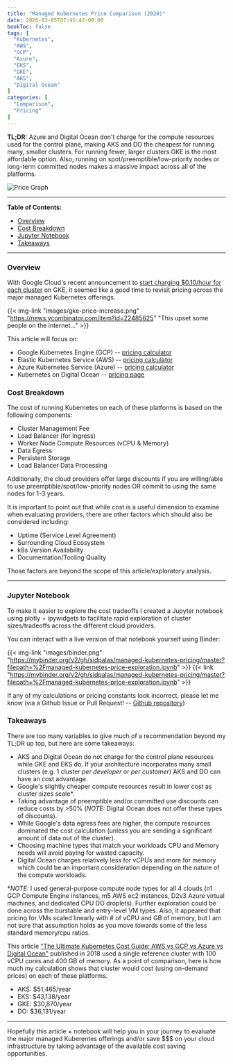 ```yaml
---
title: "Managed Kubernetes Price Comparison (2020)"
date: 2020-03-05T07:45:43-08:00
bookToc: false
tags: [
  "Kubernetes",
  "AWS",
  "GCP",
  "Azure",
  "EKS",
  "GKE",
  "AKS",
  "Digital Ocean"
]
categories: [
  "Comparison",
  "Pricing"
]
---
```


**TL;DR:** Azure and Digital Ocean don't charge for the compute resources used for the control plane, making AKS and DO the cheapest for running many, smaller clusters. For running fewer, larger clusters GKE is the most affordable option. Also, running on spot/preemptible/low-priority nodes or long-term committed nodes makes a massive impact across all of the platforms.

![Price Graph](/static/images/k8s-price-graph-2.png)

<!--more--> 

--- 

**Table of Contents:**

- [Overview](#overview)
- [Cost Breakdown](#cost-breakdown)
- [Jupyter Notebook](#jupyter-notebook)
- [Takeaways](#takeaways)

---

### Overview

With Google Cloud's recent announcement to [start charging $0.10/hour for each cluster](https://news.ycombinator.com/item?id=22485625) on GKE, it seemed like a good time to revisit pricing across the major managed Kubernetes offerings.

{{< img-link "images/gke-price-increase.png" "https://news.ycombinator.com/item?id=22485625" "This upset some people on the internet..." >}}

This article will focus on: 
- Google Kubernetes Engine (GCP) -- [pricing calculator](https://cloud.google.com/products/calculator)
- Elastic Kubernetes Service (AWS) -- [pricing calculator](https://calculator.s3.amazonaws.com/index.html)
- Azure Kubernetes Service (Azure) -- [pricing calculator](https://azure.microsoft.com/en-us/pricing/calculator/)
- Kubernetes on Digital Ocean -- [pricing page](https://www.digitalocean.com/pricing/)

### Cost Breakdown

The cost of running Kubernetes on each of these platforms is based on the following components:

- Cluster Management Fee
- Load Balancer (for Ingress)
- Worker Node Compute Resources (vCPU & Memory)
- Data Egress
- Persistent Storage
- Load Balancer Data Processing
  
Additionally, the cloud providers offer large discounts if you are willing/able to use preemptible/spot/low-priority nodes OR commit to using the same nodes for 1-3 years.

It is important to point out that while cost is a useful dimension to examine when evaluating providers, there are other factors which should also be considered including:
- Uptime (Service Level Agreement)
- Surrounding Cloud Ecosystem
- k8s Version Availability
- Documentation/Tooling Quality

Those factors are beyond the scope of this article/exploratory analysis.

---

### Jupyter Notebook

To make it easier to explore the cost tradeoffs I created a Jupyter notebook using plotly + ipywidgets to facilitate rapid exploration of cluster sizes/tradeoffs across the different cloud providers.

You can interact with a live version of that notebook yourself using Binder: 

{{< img-link "images/binder.png" "https://mybinder.org/v2/gh/sidpalas/managed-kubernetes-pricing/master?filepath=%2Fmanaged-kubernetes-price-exploration.ipynb" >}}
{{< link "https://mybinder.org/v2/gh/sidpalas/managed-kubernetes-pricing/master?filepath=%2Fmanaged-kubernetes-price-exploration.ipynb" >}}

If any of my calculations or pricing constants look incorrect, please let me know (via a Github Issue or Pull Request! -- [Github repository](https://github.com/sidpalas/managed-kubernetes-pricing/))

### Takeaways

There are too many variables to give much of a recommendation beyond my TL;DR up top, but here are some takeaways:

- AKS and Digital Ocean do not charge for the control plane resources while GKE and EKS do. If your architecture incorporates many small clusters (e.g. 1 cluster *per developer* or *per customer*) AKS and DO can have an cost advantage.
- Google's slightly cheaper compute resources result in lower cost as cluster sizes scale*.
- Taking advantage of preemptible and/or committed use discounts can reduce costs by >50% (*NOTE:* Digital Ocean does not offer these types of discounts).
- While Google's data egress fees are higher, the compute resources dominated the cost calculation (unless you are sending a significant amount of data out of the cluster).
- Choosing machine types that match your workloads CPU and Memory needs will avoid paying for wasted capacity.
- Digital Ocean charges relatively less for vCPUs and more for memory which could be an important consideration depending on the nature of the compute workloads.
  
**NOTE:* I used general-purpose compute node types for all 4 clouds (n1 GCP Compute Engine instances, m5 AWS ec2 instances, D2v3 Azure virtual machines, and dedicated CPU DO droplets). Further exploration could be done across the burstable and entry-level VM types. Also, it appeared that pricing for VMs scaled linearly with # of vCPU and GB of memory, but I am not sure that assumption holds as you move towards some of the less standard memory/cpu ratios.

This article ["The Ultimate Kubernetes Cost Guide: AWS vs GCP vs Azure vs Digital Ocean"](https://www.replex.io/blog/the-ultimate-kubernetes-cost-guide-aws-vs-gce-vs-azure-vs-digital-ocean) published in 2018 used a single reference cluster with 100 vCPU cores and 400 GB of memory. As a point of comparison, here is how much my calculation shows that cluster would cost (using on-demand prices) on each of these platforms. 

- AKS: $51,465/year
- EKS: $43,138/year
- GKE: $30,870/year
- DO: $36,131/year

---

Hopefully this article + notebook will help you in your journey to evaluate the major managed Kuberentes offerings and/or save $$$ on your cloud infrastructure by taking advantage of the available cost saving opportunities.